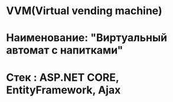 # VVM(Virtual vending machine)
# Наименование: "Виртуальный автомат с напитками"
# Стек : ASP.NET CORE, EntityFramework, Ajax

